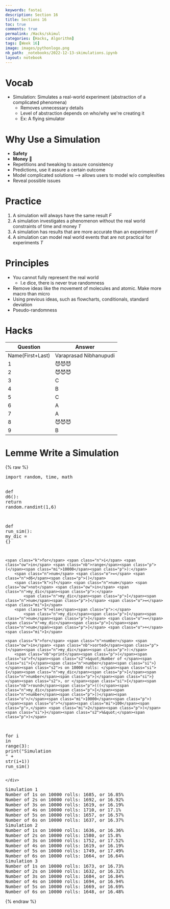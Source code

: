 ```yaml
---
keywords: fastai
description: Section 16
title: Sections 16
toc: true
comments: true
permalink: /Hacks/skimul
categories: [Hacks, Algorithm]
tags: [Week 16]
image: images/pythonlogo.png
nb_path: _notebooks/2022-12-13-skimulations.ipynb
layout: notebook
---
```


<!--
#################################################
### THIS FILE WAS AUTOGENERATED! DO NOT EDIT! ###
#################################################
# file to edit: _notebooks/2022-12-13-skimulations.ipynb
-->

<div class="container" id="notebook-container">
        
<div class="cell border-box-sizing text_cell rendered"><div class="inner_cell">
<div class="text_cell_render border-box-sizing rendered_html">
<h1 id="Vocab">Vocab<a class="anchor-link" href="#Vocab"> </a></h1><ul>
<li>Simulation: Simulates a real-world experiment (abstraction of a complicated phenomena)<ul>
<li>Removes unnecessary details</li>
<li>Level of abstraction depends on who/why we're creating it</li>
<li>Ex: A flying simulator</li>
</ul>
</li>
</ul>

</div>
</div>
</div>
<div class="cell border-box-sizing text_cell rendered"><div class="inner_cell">
<div class="text_cell_render border-box-sizing rendered_html">
<h1 id="Why-Use-a-Simulation">Why Use a Simulation<a class="anchor-link" href="#Why-Use-a-Simulation"> </a></h1><ul>
<li><strong>Safety</strong></li>
<li><strong>Money</strong> 🤑</li>
<li>Repetitions and tweaking to assure consistency</li>
<li>Predictions, use it assure a certain outcome</li>
<li>Model complicated solutions --&gt; allows users to model w/o complexities</li>
<li>Reveal possible issues</li>
</ul>

</div>
</div>
</div>
<div class="cell border-box-sizing text_cell rendered"><div class="inner_cell">
<div class="text_cell_render border-box-sizing rendered_html">
<h1 id="Practice">Practice<a class="anchor-link" href="#Practice"> </a></h1><ol>
<li>A simulation will always have the same result <em>F</em></li>
<li>A simulation investigates a phenomenon without the real world constraints of time and money <em>T</em></li>
<li>A simulation has results that are more accurate than an experiment <em>F</em></li>
<li>A simulation can model real world events that are not practical for experiments <em>T</em></li>
</ol>

</div>
</div>
</div>
<div class="cell border-box-sizing text_cell rendered"><div class="inner_cell">
<div class="text_cell_render border-box-sizing rendered_html">
<h1 id="Principles">Principles<a class="anchor-link" href="#Principles"> </a></h1><ul>
<li>You cannot fully represent the real world<ul>
<li>I.e dice, there is never true randomness</li>
</ul>
</li>
<li>Remove ideas like the movement of molecules and atomic. Make more macro than micro</li>
<li>Using previous ideas, such as flowcharts, conditionals, standard deviation</li>
<li>Pseudo-randomness</li>
</ul>

</div>
</div>
</div>
<div class="cell border-box-sizing text_cell rendered"><div class="inner_cell">
<div class="text_cell_render border-box-sizing rendered_html">
<h1 id="Hacks">Hacks<a class="anchor-link" href="#Hacks"> </a></h1>
</div>
</div>
</div>
<div class="cell border-box-sizing text_cell rendered"><div class="inner_cell">
<div class="text_cell_render border-box-sizing rendered_html">
<table>
<thead><tr>
<th>Question</th>
<th>Answer</th>
</tr>
</thead>
<tbody>
<tr>
<td>Name(First+Last)</td>
<td>Varaprasad Nibhanupudi </td>
</tr>
<tr>
<td>1</td>
<td>😈😈😈</td>
</tr>
<tr>
<td>2</td>
<td>😈😈😈</td>
</tr>
<tr>
<td>3</td>
<td>C</td>
</tr>
<tr>
<td>4</td>
<td>B</td>
</tr>
<tr>
<td>5</td>
<td>C</td>
</tr>
<tr>
<td>6</td>
<td>A</td>
</tr>
<tr>
<td>7</td>
<td>A</td>
</tr>
<tr>
<td>8</td>
<td>😈😈😈</td>
</tr>
<tr>
<td>9</td>
<td>B</td>
</tr>
</tbody>
</table>

</div>
</div>
</div>
<div class="cell border-box-sizing text_cell rendered"><div class="inner_cell">
<div class="text_cell_render border-box-sizing rendered_html">
<h1 id="Lemme-Write-a-Simulation">Lemme Write a Simulation<a class="anchor-link" href="#Lemme-Write-a-Simulation"> </a></h1>
</div>
</div>
</div>
    {% raw %}
    
<div class="cell border-box-sizing code_cell rendered">
<div class="input">

<div class="inner_cell">
    <div class="input_area">
<div class=" highlight hl-ipython3"><pre><span></span><span class="kn">import</span> <span class="nn">random</span><span class="o">,</span> <span class="nn">time</span><span class="o">,</span> <span class="nn">math</span>

<span class="k">def</span> <span class="nf">d6</span><span class="p">():</span>
    <span class="k">return</span> <span class="n">random</span><span class="o">.</span><span class="n">randint</span><span class="p">(</span><span class="mi">1</span><span class="p">,</span><span class="mi">6</span><span class="p">)</span>

<span class="k">def</span> <span class="nf">run_sim</span><span class="p">():</span>
    <span class="n">my_dic</span> <span class="o">=</span> <span class="p">{}</span>

    <span class="k">for</span> <span class="n">i</span> <span class="ow">in</span> <span class="nb">range</span><span class="p">(</span><span class="mi">10000</span><span class="p">):</span>
        <span class="n">num</span> <span class="o">=</span> <span class="n">d6</span><span class="p">()</span>
        <span class="k">if</span> <span class="n">num</span> <span class="ow">not</span> <span class="ow">in</span> <span class="n">my_dic</span><span class="p">:</span>
            <span class="n">my_dic</span><span class="p">[</span><span class="n">num</span><span class="p">]</span> <span class="o">=</span> <span class="mi">1</span>
        <span class="k">else</span><span class="p">:</span>
            <span class="n">my_dic</span><span class="p">[</span><span class="n">num</span><span class="p">]</span> <span class="o">=</span> <span class="n">my_dic</span><span class="p">[</span><span class="n">num</span><span class="p">]</span> <span class="o">+</span> <span class="mi">1</span>

    <span class="k">for</span> <span class="n">number</span> <span class="ow">in</span> <span class="nb">sorted</span><span class="p">(</span><span class="n">my_dic</span><span class="p">):</span>
        <span class="nb">print</span><span class="p">(</span><span class="sa">f</span><span class="s2">&quot;Number of </span><span class="si">{</span><span class="n">number</span><span class="si">}</span><span class="s2">s on 10000 rolls: </span><span class="si">{</span><span class="n">my_dic</span><span class="p">[</span><span class="n">number</span><span class="p">]</span><span class="si">}</span><span class="s2">, or </span><span class="si">{</span><span class="nb">round</span><span class="p">(((</span><span class="n">my_dic</span><span class="p">[</span><span class="n">number</span><span class="p">])</span><span class="o">/</span><span class="mi">10000</span><span class="p">)</span><span class="o">*</span><span class="mi">100</span><span class="p">,</span> <span class="mi">2</span><span class="p">)</span><span class="si">}</span><span class="s2">%&quot;</span><span class="p">)</span>

<span class="k">for</span> <span class="n">i</span> <span class="ow">in</span> <span class="nb">range</span><span class="p">(</span><span class="mi">3</span><span class="p">):</span>
    <span class="nb">print</span><span class="p">(</span><span class="s2">&quot;Simulation &quot;</span> <span class="o">+</span> <span class="nb">str</span><span class="p">(</span><span class="n">i</span><span class="o">+</span><span class="mi">1</span><span class="p">))</span>
    <span class="n">run_sim</span><span class="p">()</span>
</pre></div>

    </div>
</div>
</div>

<div class="output_wrapper">
<div class="output">

<div class="output_area">

<div class="output_subarea output_stream output_stdout output_text">
<pre>Simulation 1
Number of 1s on 10000 rolls: 1685, or 16.85%
Number of 2s on 10000 rolls: 1692, or 16.92%
Number of 3s on 10000 rolls: 1619, or 16.19%
Number of 4s on 10000 rolls: 1710, or 17.1%
Number of 5s on 10000 rolls: 1657, or 16.57%
Number of 6s on 10000 rolls: 1637, or 16.37%
Simulation 2
Number of 1s on 10000 rolls: 1636, or 16.36%
Number of 2s on 10000 rolls: 1580, or 15.8%
Number of 3s on 10000 rolls: 1752, or 17.52%
Number of 4s on 10000 rolls: 1619, or 16.19%
Number of 5s on 10000 rolls: 1749, or 17.49%
Number of 6s on 10000 rolls: 1664, or 16.64%
Simulation 3
Number of 1s on 10000 rolls: 1673, or 16.73%
Number of 2s on 10000 rolls: 1632, or 16.32%
Number of 3s on 10000 rolls: 1684, or 16.84%
Number of 4s on 10000 rolls: 1694, or 16.94%
Number of 5s on 10000 rolls: 1669, or 16.69%
Number of 6s on 10000 rolls: 1648, or 16.48%
</pre>
</div>
</div>

</div>
</div>

</div>
    {% endraw %}

</div>
 

